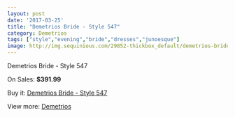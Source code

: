 ```yaml
---
layout: post
date: '2017-03-25'
title: "Demetrios Bride - Style 547"
category: Demetrios
tags: ["style","evening","bride","dresses","junoesque"]
image: http://img.sequinious.com/29852-thickbox_default/demetrios-bride-style-547.jpg
---
```

Demetrios Bride - Style 547

On Sales: **$391.99**
<a href="https://www.sequinious.com/demetrios/936-demetrios-bride-style-547.html"><amp-img layout="responsive" width="600" height="600" src="//img.sequinious.com/29852-thickbox_default/demetrios-bride-style-547.jpg" alt="Demetrios Bride - Style 547 0" /></a>
<a href="https://www.sequinious.com/demetrios/936-demetrios-bride-style-547.html"><amp-img layout="responsive" width="600" height="600" src="//img.sequinious.com/29854-thickbox_default/demetrios-bride-style-547.jpg" alt="Demetrios Bride - Style 547 1" /></a>
<a href="https://www.sequinious.com/demetrios/936-demetrios-bride-style-547.html"><amp-img layout="responsive" width="600" height="600" src="//img.sequinious.com/29853-thickbox_default/demetrios-bride-style-547.jpg" alt="Demetrios Bride - Style 547 2" /></a>

Buy it: [Demetrios Bride - Style 547](https://www.sequinious.com/demetrios/936-demetrios-bride-style-547.html "Demetrios Bride - Style 547")

View more: [Demetrios](https://www.sequinious.com/20-demetrios "Demetrios")